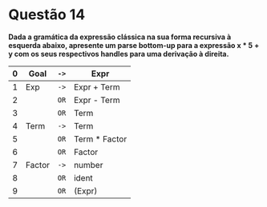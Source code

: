# Questão 14

**Dada a gramática da expressão clássica na sua forma recursiva à esquerda abaixo, apresente um parse bottom-up para a expressão x * 5 + y com os seus respectivos handles para uma derivação à direita.**

|0 | Goal   |`->`| Expr          |
|--|--------| ---| --------------|
|1 | Exp    |`->`| Expr + Term   |
|2 |        |`OR`| Expr - Term   |
|3 |        |`OR`| Term          |
|4 | Term   |`->`| Term          |
|5 |        |`OR`| Term * Factor |
|6 |        |`OR`| Factor        |
|7 | Factor |`->`| number        |
|8 |        |`OR`| ident         |
|9 |        |`OR`| (Expr)        |
